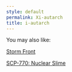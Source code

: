 ```yaml
---
style: default
permalink: Xi-autarch
title: i-autarch
---
```

You may also like:

[Storm Front](http://scp-wiki.net/stormfront)

[SCP-770: Nuclear Slime](http://scp-wiki.net/scp-770)
